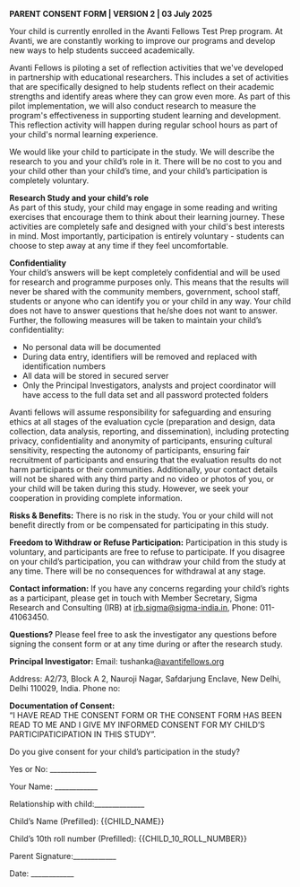 **PARENT CONSENT FORM | VERSION 2 | 03 July 2025**

Your child is currently enrolled in the Avanti Fellows Test Prep program. At Avanti, we are constantly working to improve our programs and develop new ways to help students succeed academically. 

Avanti Fellows is piloting a set of reflection activities that we've developed in partnership with educational researchers. This includes a set of activities that are specifically designed to help students reflect on their academic strengths and identify areas where they can grow even more. As part of this pilot implementation, we will also conduct research to measure the program's effectiveness in supporting student learning and development. This reflection activity will happen during regular school hours as part of your child's normal learning experience.

We would like your child to participate in the study. We will describe the research to you and your child’s role in it. There will be no cost to you and your child other than your child’s time, and your child’s participation is completely voluntary.

**Research Study and your child’s role**  
As part of this study, your child may engage in some reading and writing exercises that encourage them to think about their learning journey. These activities are completely safe and designed with your child's best interests in mind. Most importantly, participation is entirely voluntary \- students can choose to step away at any time if they feel uncomfortable.

**Confidentiality**  
Your child’s answers will be kept completely confidential and will be used for research and programme purposes only. This means that the results will never be shared with the community members, government, school staff, students or anyone who can identify you or your child in any way. Your child does not have to answer questions that he/she does not want to answer. Further, the following measures will be taken to maintain your child’s confidentiality:

* No personal data will be documented  
* During data entry, identifiers will be removed and replaced with identification numbers  
* All data will be stored in secured server  
* Only the Principal Investigators, analysts and project coordinator will have access to the full data set and all password protected folders

Avanti fellows will assume responsibility for safeguarding and ensuring ethics at all stages of the evaluation cycle (preparation and design, data collection, data analysis, reporting, and dissemination), including protecting privacy, confidentiality and anonymity of participants, ensuring cultural sensitivity, respecting the autonomy of participants, ensuring fair recruitment of participants and ensuring that the evaluation results do not harm participants or their communities. Additionally, your contact details will not be shared with any third party and no video or photos of you, or your child will be taken during this study. However, we seek your cooperation in providing complete information.

**Risks & Benefits:** There is no risk in the study. You or your child will not benefit directly from or be compensated for participating in this study.

**Freedom to Withdraw or Refuse Participation:** Participation in this study is voluntary, and participants are free to refuse to participate. If you disagree on your child’s participation, you can withdraw your child from the study at any time. There will be no consequences for withdrawal at any stage.

**Contact information:** If you have any concerns regarding your child’s rights as a participant, please get in touch with Member Secretary, Sigma Research and Consulting (IRB) at irb.sigma@sigma-india.in, Phone: 011- 41063450\. 

**Questions?** Please feel free to ask the investigator any questions before signing the consent form or at any time during or after the research study.

**Principal Investigator:** Email: tushanka[@avantifellows.org](mailto:tushanka@avantifellows.org)

Address: A2/73, Block A 2, Nauroji Nagar, Safdarjung Enclave, New Delhi, Delhi 110029, India. Phone no: 

**Documentation of Consent:**  
“I HAVE READ THE CONSENT FORM OR THE CONSENT FORM HAS BEEN READ TO ME AND I GIVE MY INFORMED CONSENT FOR MY CHILD’S PARTICIPATICIPATION IN THIS STUDY”.

Do you give consent for your child’s participation in the study?

Yes or No: \_\_\_\_\_\_\_\_\_\_\_\_\_

Your Name: \_\_\_\_\_\_\_\_\_\_\_\_

Relationship with child:\_\_\_\_\_\_\_\_\_\_\_\_\_\_

Child’s Name (Prefilled): {{CHILD_NAME}}

Child’s 10th roll number (Prefilled): {{CHILD_10_ROLL_NUMBER}}

Parent Signature:\_\_\_\_\_\_\_\_\_\_\_\_

Date: \_\_\_\_\_\_\_\_\_\_\_\_


